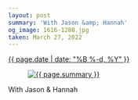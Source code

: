 ```yaml
---
layout: post
summary: 'With Jason &amp; Hannah'
og_image: 1616-1280.jpg
taken: March 27, 2022
---
```


<div class="post">
 <time>
  <a href="/1616">
   {{ page.date | date: "%B %-d, %Y" }}
  </a>
 </time>
 <a href="/1616">
  <figure data-taken="3/27/2022">
   <img alt="{{ page.summary }}" sizes="(min-width: 700px) 50vw, calc(100vw - 2rem)" src="{{ site.assets_url }}/1616-640.jpg" srcset="{{ site.assets_url }}/1616-320.jpg 320w, {{ site.assets_url }}/1616-640.jpg 640w, {{ site.assets_url }}/1616-960.jpg 960w, {{ site.assets_url }}/1616-1280.jpg 1280w"/>
  </figure>
 </a>
 <span>
  With Jason &amp; Hannah
 </span>
</div>
